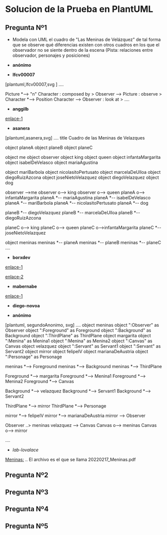 # Solucion de la Prueba en PlantUML

## Pregunta Nº1

- Modela con UML el cuadro de "Las Meninas de Velázquez" de tal forma que se observe qué diferencias existen con otros cuadros en los que el observador no se siente dentro de la escena (Pista: relaciones entre observador, personajes y posiciones)

* **anónimo**


* **lfcv00007**

[plantuml,lfcv00007,svg ]
....

Picture *--> "n" Character : composed by >
Observer --> Picture  : observe >
Character *--> Position
Character --> Observer : look at >
....


* **anggilb**

[enlace-1](https://www.plantuml.com/plantuml/uml/fPR1RkCs48RlV0f2zrqqEHhfOhER1d3hs46zcpsFfR7CXY9TaawGHLycnnReIzGlLbAIIMfi2q5xY4NE_9pvD1eo_6WT6BTh98ELTGPAnt-IsA1oZ9KIhENNIZGWMVVW4oxiJEj7eUfhzsM3YvL5yuI6zQlurH_ltlLh3X4-Ro04zg8uyd4KDDX7xHP5vs7TOlKRbcuOkRSntJvvuOLtg8G2Exa7ePpdAZXOdkodjBVWHBt3vOkgZ6vmCfLIeRNjojdTxP8bAVT9WyaJRur-qe-OHJHQDvEPBdquhThLmSB2Jz1BA97_oAzbkN_z3kPWBuLxyUOxg8oeIAfUWkf96At2UwTiQssmDdgdgXcktUHUMn7p3driEFK1xRPZIOvZpROFw6NIMpfSpqHYd-3vx3dH42BYPTGmJfLKELVPsYXP59zY-rNK6r8iucHaFWuMHJcN2QQ8HQI9gX5L9Szp7RaPjUHikOyAn_cec1AUxJBYZNpZdKPLOxr6fObi1UNZsSeH9oFp32jvY6YqOaHAgSxj0Ufbr30EzgOzGCM9RMk4Aj7QIJnPMwY3cHq6_M7iGnTtO6emmW7_WWOj54b4J_u7WHjd_29dTdYqRJrPJ9IVmDNBL7q3uNoK2y8rTBBXD6ESMbYXv1No1vHWIrqGxTb_Kg4hGTgJj2Jz6URBCUPBDfpcTVtdBtvTxwot0r-2QOJFgyCxBBNJ3RneKz3L__yjBjDRLCzWrhJYdP5rZs4NxFy6_cd_QbPQGX4LPuX84yGDvNcwbOI3Lh4pikwHSSn5gUN-rV9xD2wqezCzovkhSmoJ5qNNa-u6qc7eclc__nPQrzd60n6-1tdBtihwP_QUDm9h7RhPNnD-t-7t8jECLvmUbnubveauvGQsQBH20XJjB8w6JL2YXD2ZNwNKKEIgyGhrNBH6SNr2gtTWAeBLsbZxct2khhwgHwMVrOSFqVNsqaI4BdPUcMQ5He9G12Bpi6oSrUTdRVT_yhb0D_XqH3tE6C_kH9Wj9mtbWqpLuRAxQ3qjwf4pz2Vj2Qg9iNMFb5y1ZD4cpz1PEbfotlIkxX4CnG_ltryKnmbzBUn6FziZQII8YaWIwaQ-Ip2ny9DzYLkKOejy-b0SFEDLJmIztE1Q-eHPPlyfaRP4QsFjxt2R251GHCTRSn_qnybbw8LFExcwcCmEmvOWELWQZbuue-poNAXBbePZDvqdKC9kXAhljL2E3QTZ2qkZhLsi5wP2TODBK4v0hTbfCv_qnrTr0mxzpE_x-I_pnRUvt_VnLFJPpaJzYAhQDV9V)


* **asanera**

[plantuml,asanera,svg]
....
title Cuadro de las Meninas de Velazques

object planeA
object planeB
object planeC

object me
object observer
object king
object queen
object infantaMargarita
object isabelDeVelasco
object mariaAgustina

object mariBarbola
object nicolasitoPertusato
object marcelaDeUlloa
object diegoRuizAzcona
object joseNietoVelazquez
object diegoVelazquez
object dog


observer -->me
observer o--> king
observer o--> queen
planeA o--> infantaMargarita
planeA *-- mariaAgustina
planeA *-- isabelDeVelasco
planeA *-- mariBarbola
planeA *-- nicolasitoPertusato
planeA *-- dog

planeB *-- diegoVelazquez
planeB *-- marcelaDeUlloa
planeB *-- diegoRuizAzcona


planeC o--> king
planeC o--> queen
planeC o-->infantaMargarita
planeC *-- joseNietoVelazquez

object meninas
meninas *-- planeA
meninas *-- planeB
meninas *-- planeC
....

* **borxdev**

[enlace-1](link:https://github.com/borxdev/master-escuelait/tree/main/4_meninas)

[enlace-2](link:https://www.plantuml.com/plantuml/svg/TL91QiCm4Bph5JeNv1S4aq2XbmGAXTwtzk9kQw_TrTg5_2PloSUgHBOgDyt9sfdPOMVmrYk8ZbrhM_07P6Bmhd_xm4gzgmaQWSuO9MtHxi7RMLBOLspFf-FNY4TZejvEs494Pa3VyHc8bRZP9_UCVAcGCMqJVgCiqsVOIT91Y2lq_W3IW932GdYKwMfU4oPrHtM3kkFwiM-Ia5HH0lOqWeHOl13XN6I_6uO-t8dfcD09ULsc2dY2p5-a5sDIt8rpipv1rhdoJdmJWsvS6JF6iIZAE_9_uOVWdmeqo-k2pfVaq6rzERlkC6TMHQvMRjfShrtxoQ6_BUVSNAw9tmiIUub1VWNHDblO8jVXn_q1)



* **mabernabe**

[enlace-1](https://www.planttext.com/api/plantuml/svg/ZPLBQnin4CVl-XJ3djB26kBZKamWz122dPn2qjlO6Zjgrj9MaXESjD-zsjLhimzQWn7C_Fxpq8pOAsDHszEnPcnDKaWqzoYa5V80NqkktcIvWk9oMS3rCshSMTBiRcj8lvA6HKrxkrZ1GCWI2jz--nXmEsF_BlSeBRjNHbYXP7RSdQmHd6BC230OeJTo4ap98bSiYr3eH26TtFKMpj1vwYYs7EnpnRLTccjrQchw1vagY9cY8v9bkUf5cv_DMcYjDFC735ICxMeq9a3mmI1Vtu5i3utcYo_i3yEjiMrruDL9yi6SwD4XxdZgI0_CDDdbW_Rl-1yTpvZQ_YGNkMWqSXMwgWRT5G1ee4yasH7r0RMmMFdDyMYoZhbOJ3Mz9WDz6aECSrPLd7tHacULN2hOKuQPQ_0fXdGAiwTQD7Jpi7O5eCIgDvGkuy2VTAzKu_kl4xrNOMTzdcGUW_zr5ICwJopm3vyJvtd5nn85RrZNVlCgVtWkcndhppYkT1xcb7Tu7LDCleCfRoz_0jsxIUKt-GKEasNfXFEi5elLfwKzAuUD1Z_GJI7f2ihUTIHll-hnkAIo1CM6Y4CO11Tuq7W4gq18BdRe0FjCyD9k6g3aQJa1DRaH6RKJ3kAjeWKD7WcQ-Afzr6utDqksMRgkHmsqlokIlFsk_0K0)

* **diego-novoa**


* **anónimo**

[plantuml, segundoAnonimo, svg]
....
object meninas
object ":Observer" as Observer
object ":Foreground" as Foreground
object ":Background" as Background
object ":ThirdPlane" as ThirdPlane
object margarita
object ":Menina" as Menina1
object ":Menina" as Menina2
object ":Canvas" as Canvas
object velazquez
object ":Servant" as Servant1
object ":Servant" as Servant2
object mirror
object felipeIV
object marianaDeAustria
object ":Personage" as Personage

meninas *--> Foreground
meninas *--> Background
meninas *--> ThirdPlane

Foreground *--> margarita
Foreground *--> Menina1
Foreground *--> Menina2
Foreground *--> Canvas

Background *--> velazquez
Background *--> Servant1
Background *--> Servant2

ThirdPlane *--> mirror
ThirdPlane *--> Personage

mirror *--> felipeIV
mirror *--> marianaDeAustria
mirror --> Observer

Observer ..> meninas
velazquez --> Canvas
Canvas o--> meninas
Canvas o--> mirror

....

* *lab-lovalace*

[Meninas:](link:https://github.com/USantaTecla-ed-mpds/lab-lovalace/blob/master/20220217_Meninas.pdf) .. El archivo es el que se llama 20220217_Meninas.pdf



## Pregunta Nº2



## Pregunta Nº3


## Pregunta Nº4


## Pregunta Nº5